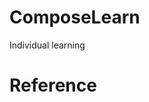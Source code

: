 # ComposeLearn

Individual learning

# Reference
[Google codelab]: https://developer.android.google.cn/courses/pathways/compose	"Google codelabs"

 
